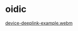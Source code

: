 # oidic

[device-deeplink-example.webm](https://user-images.githubusercontent.com/98796227/204497371-f044be80-1af8-4d76-aefe-930706541cf1.webm)
